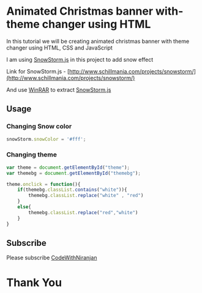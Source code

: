 # Animated Christmas banner with-theme changer using HTML

In this tutorial we will be creating animated christmas banner with theme changer using HTML, CSS and JavaScript

I am using [SnowStorm.js](http://www.schillmania.com/projects/snowstorm/) in this project to add snow effect

Link for SnowStorm.js - [http://www.schillmania.com/projects/snowstorm/](http://www.schillmania.com/projects/snowstorm/)

And use [WinRAR](https://www.win-rar.com/) to extract [SnowStorm.js](http://www.schillmania.com/projects/snowstorm/)

## Usage

### Changing Snow color

```javascript
snowStorm.snowColor = '#fff';
```

### Changing theme

```javascript
var theme = document.getElementById("theme");
var themebg = document.getElementById("themebg");

theme.onclick = function(){
    if(themebg.classList.contains("white")){
        themebg.classList.replace("white" , "red")
    }
    else{
        themebg.classList.replace("red","white")
    }
}
```

## Subscribe
Please subscribe [CodeWithNiranjan](https://youtube.com/channel/UCzfQyi4_E-lS9ps3fVb0jlA)

<h1>Thank You</h1>
